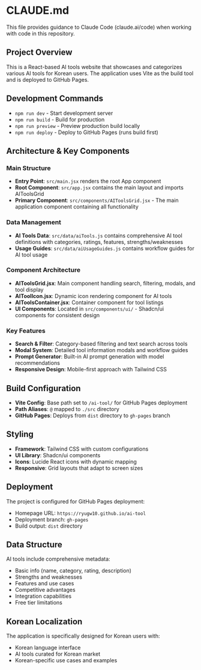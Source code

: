 # CLAUDE.md

This file provides guidance to Claude Code (claude.ai/code) when working with code in this repository.

## Project Overview

This is a React-based AI tools website that showcases and categorizes various AI tools for Korean users. The application uses Vite as the build tool and is deployed to GitHub Pages.

## Development Commands

- `npm run dev` - Start development server
- `npm run build` - Build for production
- `npm run preview` - Preview production build locally
- `npm run deploy` - Deploy to GitHub Pages (runs build first)

## Architecture & Key Components

### Main Structure
- **Entry Point**: `src/main.jsx` renders the root App component
- **Root Component**: `src/app.jsx` contains the main layout and imports AIToolsGrid
- **Primary Component**: `src/components/AIToolsGrid.jsx` - The main application component containing all functionality

### Data Management
- **AI Tools Data**: `src/data/aiTools.js` contains comprehensive AI tool definitions with categories, ratings, features, strengths/weaknesses
- **Usage Guides**: `src/data/aiUsageGuides.js` contains workflow guides for AI tool usage

### Component Architecture
- **AIToolsGrid.jsx**: Main component handling search, filtering, modals, and tool display
- **AIToolIcon.jsx**: Dynamic icon rendering component for AI tools
- **AIToolsContainer.jsx**: Container component for tool listings
- **UI Components**: Located in `src/components/ui/` - Shadcn/ui components for consistent design

### Key Features
- **Search & Filter**: Category-based filtering and text search across tools
- **Modal System**: Detailed tool information modals and workflow guides
- **Prompt Generator**: Built-in AI prompt generation with model recommendations
- **Responsive Design**: Mobile-first approach with Tailwind CSS

## Build Configuration

- **Vite Config**: Base path set to `/ai-tool/` for GitHub Pages deployment
- **Path Aliases**: `@` mapped to `./src` directory
- **GitHub Pages**: Deploys from `dist` directory to `gh-pages` branch

## Styling

- **Framework**: Tailwind CSS with custom configurations
- **UI Library**: Shadcn/ui components
- **Icons**: Lucide React icons with dynamic mapping
- **Responsive**: Grid layouts that adapt to screen sizes

## Deployment

The project is configured for GitHub Pages deployment:
- Homepage URL: `https://ryugw10.github.io/ai-tool`
- Deployment branch: `gh-pages`
- Build output: `dist` directory

## Data Structure

AI tools include comprehensive metadata:
- Basic info (name, category, rating, description)
- Strengths and weaknesses
- Features and use cases
- Competitive advantages
- Integration capabilities
- Free tier limitations

## Korean Localization

The application is specifically designed for Korean users with:
- Korean language interface
- AI tools curated for Korean market
- Korean-specific use cases and examples